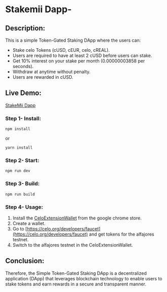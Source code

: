 # Stakemii Dapp-

## Description:

This is a simple Token-Gated Staking DApp where the users can:

* Stake celo Tokens (cUSD, cEUR, celo, cREAL).
* Users are required to have at least 2 cUSD before users can stake.
* Get 10% interest on your stake per month (0.00000003858 per seconds).
* Withdraw at anytime without penalty.
* Users are rewarded in cUSD.

## Live Demo:

[StakeMii Dapp](https://idowuvictor.github.io/Token-Gated-Staking-dapp/)

### **Step 1-** Install:

```
npm install

```

or 

```
yarn install

```

### **Step 2-** Start:

```
npm run dev

```

### **Step 3-** Build:

```
npm run build

```

### **Step 4-** Usage:

1. Install the [CeloExtensionWallet](https://chrome.google.com/webstore/detail/celoextensionwallet/kkilomkmpmkbdnfelcpgckmpcaemjcdh?hl=en) from the google chrome store.
2. Create a wallet.
3. Go to [https://celo.org/developers/faucet](https://celo.org/developers/faucet) and get tokens for the alfajores testnet.
4. Switch to the alfajores testnet in the CeloExtensionWallet.

## Conclusion:

Therefore, the Simple Token-Gated Staking DApp is a decentralized application (DApp) that leverages blockchain technology to enable users to stake tokens and earn rewards in a secure and transparent manner. 

